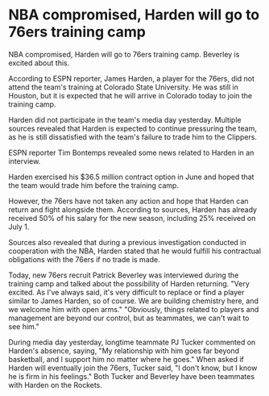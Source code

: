 # NBA compromised, Harden will go to 76ers training camp 
 NBA compromised, Harden will go to 76ers training camp. Beverley is excited about this.

According to ESPN reporter, James Harden, a player for the 76ers, did not attend the team's training at Colorado State University. He was still in Houston, but it is expected that he will arrive in Colorado today to join the training camp.

Harden did not participate in the team's media day yesterday. Multiple sources revealed that Harden is expected to continue pressuring the team, as he is still dissatisfied with the team's failure to trade him to the Clippers.

ESPN reporter Tim Bontemps revealed some news related to Harden in an interview.

Harden exercised his $36.5 million contract option in June and hoped that the team would trade him before the training camp.

However, the 76ers have not taken any action and hope that Harden can return and fight alongside them. According to sources, Harden has already received 50% of his salary for the new season, including 25% received on July 1.

Sources also revealed that during a previous investigation conducted in cooperation with the NBA, Harden stated that he would fulfill his contractual obligations with the 76ers if no trade is made.

Today, new 76ers recruit Patrick Beverley was interviewed during the training camp and talked about the possibility of Harden returning. "Very excited. As I've always said, it's very difficult to replace or find a player similar to James Harden, so of course. We are building chemistry here, and we welcome him with open arms." "Obviously, things related to players and management are beyond our control, but as teammates, we can't wait to see him."

During media day yesterday, longtime teammate PJ Tucker commented on Harden's absence, saying, "My relationship with him goes far beyond basketball, and I support him no matter where he goes." When asked if Harden will eventually join the 76ers, Tucker said, "I don't know, but I know he is firm in his feelings." Both Tucker and Beverley have been teammates with Harden on the Rockets.